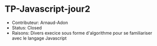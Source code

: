 # TP-Javascript-jour2

- Contributeur: Arnaud-Adon
- Status: Closed
- Raisons: Divers execice sous forme d'algorithme pour se familiariser avec le langage Javascript
